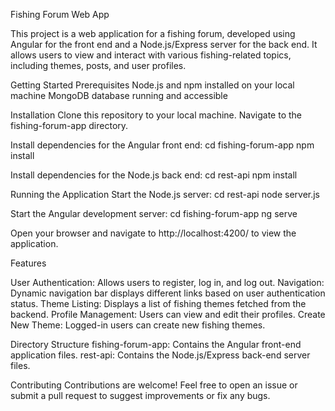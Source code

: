 Fishing Forum Web App

This project is a web application for a fishing forum, developed using Angular for the front end and a Node.js/Express server for the back end. It allows users to view and interact with various fishing-related topics, including themes, posts, and user profiles.

Getting Started
Prerequisites
Node.js and npm installed on your local machine
MongoDB database running and accessible

Installation
Clone this repository to your local machine.
Navigate to the fishing-forum-app directory.

Install dependencies for the Angular front end:
cd fishing-forum-app
npm install

Install dependencies for the Node.js back end:
cd rest-api
npm install

Running the Application
Start the Node.js server:
cd rest-api
node server.js

Start the Angular development server:
cd fishing-forum-app
ng serve

Open your browser and navigate to http://localhost:4200/ to view the application.

Features

User Authentication: Allows users to register, log in, and log out.
Navigation: Dynamic navigation bar displays different links based on user authentication status.
Theme Listing: Displays a list of fishing themes fetched from the backend.
Profile Management: Users can view and edit their profiles.
Create New Theme: Logged-in users can create new fishing themes.

Directory Structure
fishing-forum-app: Contains the Angular front-end application files.
rest-api: Contains the Node.js/Express back-end server files.

Contributing
Contributions are welcome! Feel free to open an issue or submit a pull request to suggest improvements or fix any bugs.
